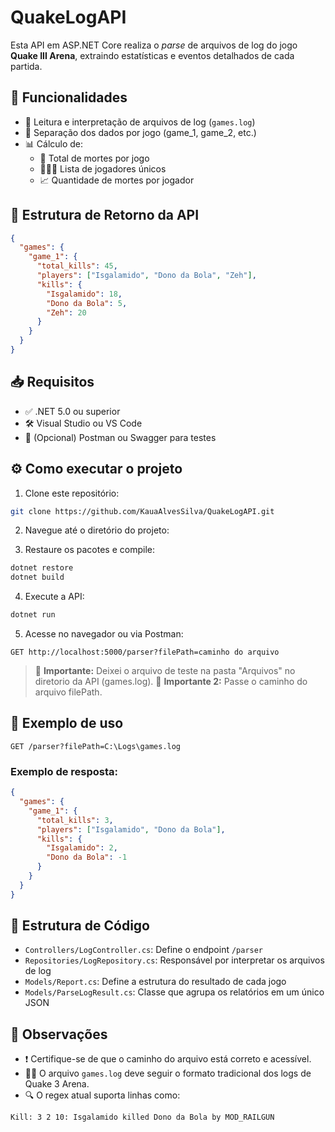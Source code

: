 # QuakeLogAPI

Esta API em ASP.NET Core realiza o _parse_ de arquivos de log do jogo **Quake III Arena**, extraindo estatísticas e eventos detalhados de cada partida.

## 🚀 Funcionalidades

- 📄 Leitura e interpretação de arquivos de log (`games.log`)
- 🎯 Separação dos dados por jogo (game_1, game_2, etc.)
- 📊 Cálculo de:
  - 🔫 Total de mortes por jogo
  - 🧑‍🤝‍🧑 Lista de jogadores únicos
  - 📈 Quantidade de mortes por jogador

## 📂 Estrutura de Retorno da API

```json
{
  "games": {
    "game_1": {
      "total_kills": 45,
      "players": ["Isgalamido", "Dono da Bola", "Zeh"],
      "kills": {
        "Isgalamido": 18,
        "Dono da Bola": 5,
        "Zeh": 20
      }
    }
  }
}
```

## 📥 Requisitos

- ✅ .NET 5.0 ou superior
- 🛠️ Visual Studio ou VS Code
- 🧪 (Opcional) Postman ou Swagger para testes

## ⚙️ Como executar o projeto

1. Clone este repositório:

```bash
git clone https://github.com/KauaAlvesSilva/QuakeLogAPI.git
```

2. Navegue até o diretório do projeto:

3. Restaure os pacotes e compile:

```bash
dotnet restore
dotnet build
```

4. Execute a API:

```bash
dotnet run
```

5. Acesse no navegador ou via Postman:

```
GET http://localhost:5000/parser?filePath=caminho do arquivo
```

> 🔁 **Importante:** Deixei o arquivo de teste na pasta "Arquivos" no diretorio da API (games.log).
> 🔁 **Importante 2:** Passe o caminho do arquivo filePath.

## 🧪 Exemplo de uso

```http
GET /parser?filePath=C:\Logs\games.log
```

### Exemplo de resposta:

```json
{
  "games": {
    "game_1": {
      "total_kills": 3,
      "players": ["Isgalamido", "Dono da Bola"],
      "kills": {
        "Isgalamido": 2,
        "Dono da Bola": -1
      }
    }
  }
}
```

## 🧱 Estrutura de Código

- `Controllers/LogController.cs`: Define o endpoint `/parser`
- `Repositories/LogRepository.cs`: Responsável por interpretar os arquivos de log
- `Models/Report.cs`: Define a estrutura do resultado de cada jogo
- `Models/ParseLogResult.cs`: Classe que agrupa os relatórios em um único JSON

## 📌 Observações

- ❗ Certifique-se de que o caminho do arquivo está correto e acessível.
- 🕵️‍♂️ O arquivo `games.log` deve seguir o formato tradicional dos logs de Quake 3 Arena.
- 🔍 O regex atual suporta linhas como:

```
Kill: 3 2 10: Isgalamido killed Dono da Bola by MOD_RAILGUN
```
